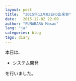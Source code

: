 ```yaml
---
layout: post
title:  "2015年12月02日の出来事"
date:   2015-12-02 22:00
author: "FUNABARA Masao"
lang: "ja"
categories: blog
tags: diary
---
```


本日は、

* システム開発

を行いました。
